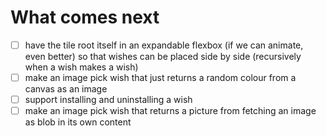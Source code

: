 
# What comes next

- [ ] have the tile root itself in an expandable flexbox (if we can animate, even better) so that
      wishes can be placed side by side (recursively when a wish makes a wish)
- [ ] make an image pick wish that just returns a random colour from a canvas as an image
- [ ] support installing and uninstalling a wish
- [ ] make an image pick wish that returns a picture from fetching an image as blob in its own content
